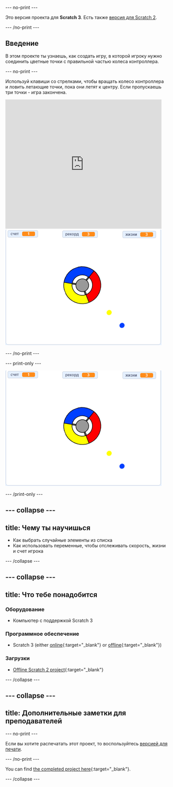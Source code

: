 \--- no-print \---

Это версия проекта для **Scratch 3**. Есть также [версия для Scratch 2](https://projects.raspberrypi.org/en/projects/catch-the-dots-scratch2).

\--- /no-print \---

## Введение

В этом проекте ты узнаешь, как создать игру, в которой игроку нужно соединить цветные точки с правильной частью колеса контроллера.

\--- no-print \---

Используй клавиши со стрелками, чтобы вращать колесо контроллера и ловить летающие точки, пока они летят к центру. Если пропускаешь три точки - игра закончена.

<div class="scratch-preview">
  <iframe allowtransparency="true" width="485" height="402" src="https://scratch.mit.edu/projects/embed/252923761/?autostart=false" frameborder="0" scrolling="no"></iframe>
  <img src="images/dots-final.png">
</div>

\--- /no-print \---

\--- print-only \---

![Скриншот точек](images/dots-final.png)

\--- /print-only \---

## \--- collapse \---

## title: Чему ты научишься

+ Как выбрать случайные элементы из списка
+ Как использовать переменные, чтобы отслеживать скорость, жизни и счет игрока

\--- /collapse \---

## \--- collapse \---

## title: Что тебе понадобится

### Оборудование

+ Компьютер с поддержкой Scratch 3

### Программное обеспечение

+ Scratch 3 (either [online](https://rpf.io/scratchon){:target="_blank"} or [offline](https://rpf.io/scratchoff){:target="_blank"})

### Загрузки

+ [Offline Scratch 2 project](https://rpf.io/p/en/catch-the-dots-go){:target="_blank"}

\--- /collapse \---

## \--- collapse \---

## title: Дополнительные заметки для преподавателей

\--- no-print \---

Если вы хотите распечатать этот проект, то воспользуйтесь [версией для печати](https://projects.raspberrypi.org/en/projects/catch-the-dots/print).

\--- /no-print \---

You can find [the completed project here](https://rpf.io/p/en/catch-the-dots-get){:target="_blank"}.

\--- /collapse \---